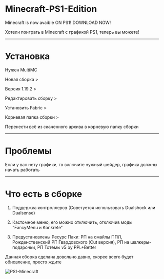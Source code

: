 # Minecraft-PS1-Edition
Minecraft is now avaible ON PS1! DOWNLOAD NOW!

Хотели поиграть в Minecraft с графикой PS1, теперь вы можете!

-----------------------------

# Установка

Нужен MultiMC

Новая сборка > 

Версия 1.19.2 > 

Редактировать сборку > 

Установить Fabric > 

Корневая папка сборки > 

Перенести всё из скаченного архива в корневую папку сборки

-----------------------------

# Проблемы
Если у вас нету графики, то включите нужный шейдер, графика должны начать работать

-----------------------------

# Что есть в сборке
1. Поддержка контроллеров (Советуется использовать Dualshock или Dualsense)

2. Кастомное меню, его можно отключить, отключив моды "FancyMenu и Konkrete"

3. Предустановлены Ресурс Паки: РП на смайлы ППЛ, Рожденственский РП Гвардовского (Cut версия), РП на шалкеры-подарочки, РП Тотемы v5 by PPL+Better 

Данная сборка сделана довольно давно, скорее всего будет обновление, просто ждите

![PS1-Minecraft](https://user-images.githubusercontent.com/95398007/210810874-0c5ce5dd-fc0e-4475-aa9a-f07f757d245e.png)

